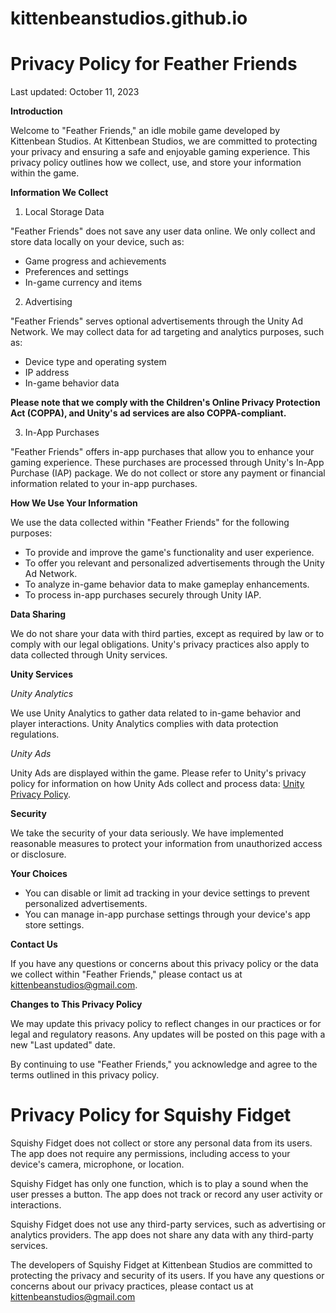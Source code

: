 # kittenbeanstudios.github.io

# **Privacy Policy for Feather Friends**

Last updated: October 11, 2023

**Introduction**

Welcome to "Feather Friends," an idle mobile game developed by Kittenbean Studios. At Kittenbean Studios, we are committed to protecting your privacy and ensuring a safe and enjoyable gaming experience. This privacy policy outlines how we collect, use, and store your information within the game.

**Information We Collect**

1. Local Storage Data
   
"Feather Friends" does not save any user data online. We only collect and store data locally on your device, such as:

- Game progress and achievements
- Preferences and settings
- In-game currency and items

2. Advertising
   
"Feather Friends" serves optional advertisements through the Unity Ad Network. We may collect data for ad targeting and analytics purposes, such as:

- Device type and operating system
- IP address
- In-game behavior data

**Please note that we comply with the Children's Online Privacy Protection Act (COPPA), and Unity's ad services are also COPPA-compliant.**

3. In-App Purchases
   
"Feather Friends" offers in-app purchases that allow you to enhance your gaming experience. These purchases are processed through Unity's In-App Purchase (IAP) package. We do not collect or store any payment or financial information related to your in-app purchases.

**How We Use Your Information**

We use the data collected within "Feather Friends" for the following purposes:

- To provide and improve the game's functionality and user experience.
- To offer you relevant and personalized advertisements through the Unity Ad Network.
- To analyze in-game behavior data to make gameplay enhancements.
- To process in-app purchases securely through Unity IAP.

**Data Sharing**

We do not share your data with third parties, except as required by law or to comply with our legal obligations. Unity's privacy practices also apply to data collected through Unity services.

**Unity Services**

*Unity Analytics*

We use Unity Analytics to gather data related to in-game behavior and player interactions. Unity Analytics complies with data protection regulations.

*Unity Ads*

Unity Ads are displayed within the game. Please refer to Unity's privacy policy for information on how Unity Ads collect and process data: [Unity Privacy Policy](https://unity.com/legal/game-player-and-app-user-privacy-policy).

**Security**

We take the security of your data seriously. We have implemented reasonable measures to protect your information from unauthorized access or disclosure.

**Your Choices**

- You can disable or limit ad tracking in your device settings to prevent personalized advertisements.
- You can manage in-app purchase settings through your device's app store settings.

**Contact Us**

If you have any questions or concerns about this privacy policy or the data we collect within "Feather Friends," please contact us at kittenbeanstudios@gmail.com.

**Changes to This Privacy Policy**

We may update this privacy policy to reflect changes in our practices or for legal and regulatory reasons. Any updates will be posted on this page with a new "Last updated" date.

By continuing to use "Feather Friends," you acknowledge and agree to the terms outlined in this privacy policy.


# **Privacy Policy for Squishy Fidget**

Squishy Fidget does not collect or store any personal data from its users. The app does not require any permissions, including access to your device's camera, microphone, or location.

Squishy Fidget has only one function, which is to play a sound when the user presses a button. The app does not track or record any user activity or interactions.

Squishy Fidget does not use any third-party services, such as advertising or analytics providers. The app does not share any data with any third-party services.

The developers of Squishy Fidget at Kittenbean Studios are committed to protecting the privacy and security of its users. If you have any questions or concerns about our privacy practices, please contact us at kittenbeanstudios@gmail.com
